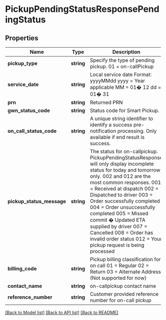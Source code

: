 # PickupPendingStatusResponsePendingStatus

## Properties
Name | Type | Description | Notes
------------ | ------------- | ------------- | -------------
**pickup_type** | **string** | Specify the type of pending pickup. 01 &#x3D; on-callPickup | 
**service_date** | **string** | Local service date Format: yyyyMMdd yyyy &#x3D; Year applicable MM &#x3D; 01� 12 dd &#x3D; 01� 31 | 
**prn** | **string** | Returned PRN | 
**gwn_status_code** | **string** | Status code for Smart Pickup. | [optional] 
**on_call_status_code** | **string** | A unique string identifier to identify a success pre-notification processing. Only available if end result is success. | [optional] 
**pickup_status_message** | **string** | The status for on-callpickup. PickupPendingStatusResponse will only display incomplete status for today and tomorrow only.  002 and 012 are the most common responses. 001 &#x3D; Received at dispatch 002 &#x3D; Dispatched to driver 003 &#x3D; Order successfully completed 004 &#x3D; Order unsuccessfully completed 005 &#x3D; Missed commit � Updated ETA supplied by driver 007 &#x3D; Cancelled 008 &#x3D; Order has invalid order status 012 &#x3D; Your pickup request is being processed | 
**billing_code** | **string** | Pickup billing classification for on call 01 &#x3D; Regular 02 &#x3D; Return 03 &#x3D; Alternate Address (Not supported for now) | [optional] 
**contact_name** | **string** | on-callpickup contact name | [optional] 
**reference_number** | **string** | Customer provided reference number for on-call pickup | [optional] 

[[Back to Model list]](../../README.md#documentation-for-models) [[Back to API list]](../../README.md#documentation-for-api-endpoints) [[Back to README]](../../README.md)

